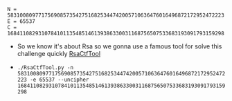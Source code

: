 `N = 5831008097717569085735427516825344742005710636476016496872172952472223`<br>
`E = 65537`<br>
`C = 1684110829310784101135485146139386330031168756507533683193091793159298`<br>

- So we know it's about Rsa so we gonna use a famous tool for solve this challenge quickly [RsaCtfTool](https://github.com/Ganapati/RsaCtfTool)

- `./RsaCtfTool.py -n 5831008097717569085735427516825344742005710636476016496872172952472223 -e 65537 --uncipher 1684110829310784101135485146139386330031168756507533683193091793159298`
